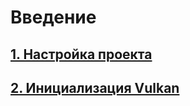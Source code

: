 # Введение

## [1. Настройка проекта](project_settings.md)

## [2. Инициализация Vulkan](vulkan-initialization.md)
